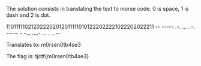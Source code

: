 The solution consists in translating the text to morse code. 0 is space, 1 is dash and 2 is dot.

1101111102120222020120111110101222022221022202022211
-- ----- .-. ... . -. ----- - -... ....- ... . ...--

Translates to: m0rsen0tb4se3 

The flag is: tjctf{m0rsen0tb4se3}
